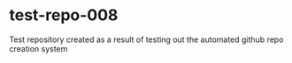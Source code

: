 # test-repo-008
Test repository created as a result of testing out the automated github repo creation system
